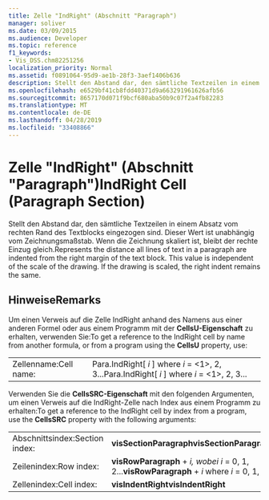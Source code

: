 ```yaml
---
title: Zelle "IndRight" (Abschnitt "Paragraph")
manager: soliver
ms.date: 03/09/2015
ms.audience: Developer
ms.topic: reference
f1_keywords:
- Vis_DSS.chm82251256
localization_priority: Normal
ms.assetid: f0891064-95d9-ae1b-28f3-3aef1406b636
description: Stellt den Abstand dar, den sämtliche Textzeilen in einem Absatz vom rechten Rand des Textblocks eingezogen sind. Dieser Wert ist unabhängig vom Zeichnungsmaßstab. Wenn die Zeichnung skaliert ist, bleibt der rechte Einzug gleich.
ms.openlocfilehash: e6529bf41cb8fdd40371d9a663291961626afb56
ms.sourcegitcommit: 8657170d071f9bcf680aba50b9c07f2a4fb82283
ms.translationtype: MT
ms.contentlocale: de-DE
ms.lasthandoff: 04/28/2019
ms.locfileid: "33408866"
---
```

# <a name="indright-cell-paragraph-section"></a><span data-ttu-id="0d62d-105">Zelle "IndRight" (Abschnitt "Paragraph")</span><span class="sxs-lookup"><span data-stu-id="0d62d-105">IndRight Cell (Paragraph Section)</span></span>

<span data-ttu-id="0d62d-p102">Stellt den Abstand dar, den sämtliche Textzeilen in einem Absatz vom rechten Rand des Textblocks eingezogen sind. Dieser Wert ist unabhängig vom Zeichnungsmaßstab. Wenn die Zeichnung skaliert ist, bleibt der rechte Einzug gleich.</span><span class="sxs-lookup"><span data-stu-id="0d62d-p102">Represents the distance all lines of text in a paragraph are indented from the right margin of the text block. This value is independent of the scale of the drawing. If the drawing is scaled, the right indent remains the same.</span></span>
  
## <a name="remarks"></a><span data-ttu-id="0d62d-109">Hinweise</span><span class="sxs-lookup"><span data-stu-id="0d62d-109">Remarks</span></span>

<span data-ttu-id="0d62d-110">Um einen Verweis auf die Zelle IndRight anhand des Namens aus einer anderen Formel oder aus einem Programm mit der **CellsU-Eigenschaft** zu erhalten, verwenden Sie:</span><span class="sxs-lookup"><span data-stu-id="0d62d-110">To get a reference to the IndRight cell by name from another formula, or from a program using the **CellsU** property, use:</span></span> 
  
|||
|:-----|:-----|
| <span data-ttu-id="0d62d-111">Zellenname:</span><span class="sxs-lookup"><span data-stu-id="0d62d-111">Cell name:</span></span>  <br/> | <span data-ttu-id="0d62d-112">Para.IndRight[  *i*  ] where  *i*  = <1>, 2, 3...</span><span class="sxs-lookup"><span data-stu-id="0d62d-112">Para.IndRight[  *i*  ]            where  *i*  = <1>, 2, 3...</span></span>  <br/> |
   
<span data-ttu-id="0d62d-113">Verwenden Sie die **CellsSRC-Eigenschaft** mit den folgenden Argumenten, um einen Verweis auf die IndRight-Zelle nach Index aus einem Programm zu erhalten:</span><span class="sxs-lookup"><span data-stu-id="0d62d-113">To get a reference to the IndRight cell by index from a program, use the **CellsSRC** property with the following arguments:</span></span> 
  
|||
|:-----|:-----|
| <span data-ttu-id="0d62d-114">Abschnittsindex:</span><span class="sxs-lookup"><span data-stu-id="0d62d-114">Section index:</span></span>  <br/> |<span data-ttu-id="0d62d-115">**visSectionParagraph**</span><span class="sxs-lookup"><span data-stu-id="0d62d-115">**visSectionParagraph**</span></span> <br/> |
| <span data-ttu-id="0d62d-116">Zeilenindex:</span><span class="sxs-lookup"><span data-stu-id="0d62d-116">Row index:</span></span>  <br/> |<span data-ttu-id="0d62d-117">**visRowParagraph**  +   *i,* *wobei i* = 0, 1, 2...</span><span class="sxs-lookup"><span data-stu-id="0d62d-117">**visRowParagraph** +  *i*            where  *i*  = 0, 1, 2...</span></span>  <br/> |
| <span data-ttu-id="0d62d-118">Zellenindex:</span><span class="sxs-lookup"><span data-stu-id="0d62d-118">Cell index:</span></span>  <br/> |<span data-ttu-id="0d62d-119">**visIndentRight**</span><span class="sxs-lookup"><span data-stu-id="0d62d-119">**visIndentRight**</span></span> <br/> |
   

